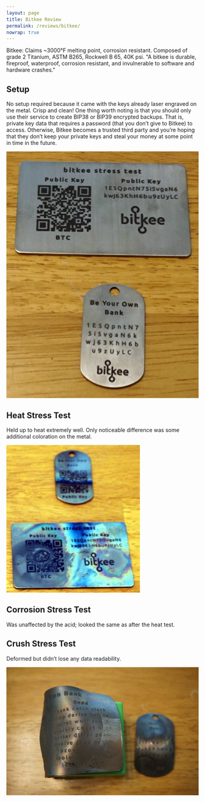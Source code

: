 ```yaml
---
layout: page
title: Bitkee Review
permalink: /reviews/bitkee/
nowrap: true
---
```

Bitkee: Claims ~3000°F melting point, corrosion resistant. Composed of grade 2 Titanium, ASTM B265, Rockwell B 65, 40K psi. "A bitkee is durable, fireproof, waterproof, corrosion resistant, and invulnerable to software and hardware crashes."


## Setup

No setup required because it came with the keys already laser engraved on the metal. Crisp and clean! One thing worth noting is that you should only use their service to create BIP38 or BIP39 encrypted backups. That is, private key data that requires a password (that you don’t give to Bitkee) to access. Otherwise, Bitkee becomes a trusted third party and you’re hoping that they don’t keep your private keys and steal your money at some point in time in the future.

<img src="/img/devices/bitkee_new.jpeg" />

## Heat Stress Test

Held up to heat extremely well. Only noticeable difference was some additional coloration on the metal.

<img src="/img/devices/bitkee_heat.jpeg" />

## Corrosion Stress Test

Was unaffected by the acid; looked the same as after the heat test.

## Crush Stress Test

Deformed but didn’t lose any data readability.

<img src="/img/devices/bitkee_crush.jpeg" />
